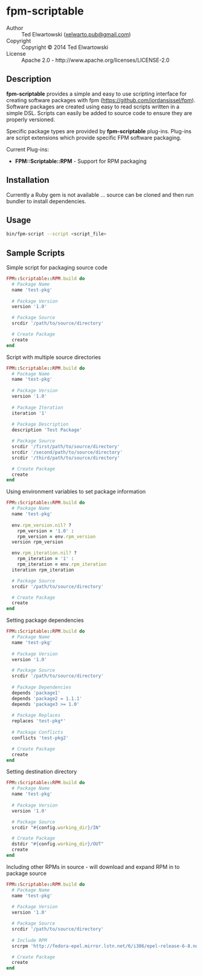 # fpm-scriptable

<dl>
  <dt>Author</dt><dd>Ted Elwartowski (<a href="mailto:xelwarto.pub@gmail.com">xelwarto.pub@gmail.com</a>)</dd>
  <dt>Copyright</dt><dd>Copyright © 2014 Ted Elwartowski</dd>
  <dt>License</dt><dd>Apache 2.0 - http://www.apache.org/licenses/LICENSE-2.0</dd>
</dl>

## Description

**fpm-scriptable** provides a simple and easy to use scripting interface for creating software packages with fpm (https://github.com/jordansissel/fpm). Software packages are created using easy to read scripts written in a simple DSL. Scripts can easily be added to source code to ensure they are properly versioned.

Specific package types are provided by **fpm-scriptable** plug-ins. Plug-ins are script extensions which provide specific FPM software packaging.

Current Plug-ins:

* **FPM::Scriptable::RPM** - Support for RPM packaging

## Installation

Currently a Ruby gem is not available ... source can be cloned and then run bundler to install dependencies.

## Usage

```bash
bin/fpm-script --script <script_file>
```

## Sample Scripts

Simple script for packaging source code

```ruby
FPM::Scriptable::RPM.build do
  # Package Name
  name 'test-pkg'
  
  # Package Version
  version '1.0'

  # Package Source 
  srcdir '/path/to/source/directory'

  # Create Package
  create
end
```

Script with multiple source directories

```ruby
FPM::Scriptable::RPM.build do
  # Package Name
  name 'test-pkg'
  
  # Package Version
  version '1.0'
  
  # Package Iteration
  iteration '1'
  
  # Package Description
  description 'Test Package'

  # Package Source
  srcdir '/first/path/to/source/directory'
  srcdir '/second/path/to/source/directory'
  srcdir '/third/path/to/source/directory'

  # Create Package
  create
end
```

Using environment variables to set package information

```ruby
FPM::Scriptable::RPM.build do
  # Package Name
  name 'test-pkg'
  
  env.rpm_version.nil? ?
    rpm_version = '1.0' :
    rpm_version = env.rpm_version
  version rpm_version

  env.rpm_iteration.nil? ?
    rpm_iteration = '1' :
    rpm_iteration = env.rpm_iteration
  iteration rpm_iteration

  # Package Source 
  srcdir '/path/to/source/directory'

  # Create Package
  create
end
```

Setting package dependencies

```ruby
FPM::Scriptable::RPM.build do
  # Package Name
  name 'test-pkg'
  
  # Package Version
  version '1.0'

  # Package Source 
  srcdir '/path/to/source/directory'
  
  # Package Dependencies
  depends 'package1'
  depends 'package2 = 1.1.1'
  depends 'package3 >= 1.0'
  
  # Package Replaces
  replaces 'test-pkg*'
  
  # Package Conflicts
  conflicts 'test-pkg2'

  # Create Package
  create
end
```

Setting destination directory

```ruby
FPM::Scriptable::RPM.build do
  # Package Name
  name 'test-pkg'
  
  # Package Version
  version '1.0'

  # Package Source 
  srcdir "#{config.working_dir}/IN"

  # Create Package
  dstdir "#{config.working_dir}/OUT"
  create
end
```

Including other RPMs in source - will download and expand RPM in to package source

```ruby
FPM::Scriptable::RPM.build do
  # Package Name
  name 'test-pkg'
  
  # Package Version
  version '1.0'

  # Package Source 
  srcdir '/path/to/source/directory'
  
  # Include RPM
  srcrpm 'http://fedora-epel.mirror.lstn.net/6/i386/epel-release-6-8.noarch.rpm'

  # Create Package
  create
end
```
